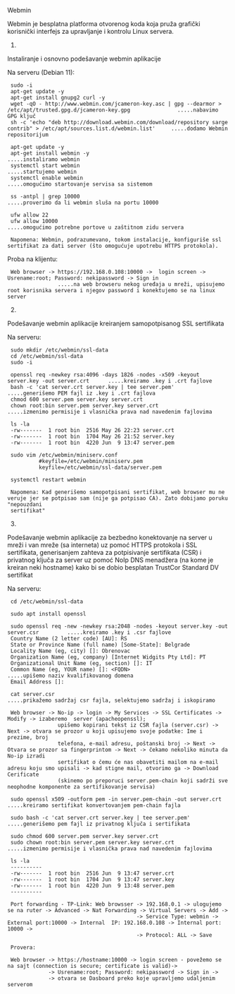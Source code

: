 Webmin

Webmin je besplatna platforma otvorenog koda koja pruža grafički korisnički interfejs za upravljanje i kontrolu Linux servera.


1.

Instaliranje i osnovno podešavanje webmin aplikacije

Na serveru (Debian 11):

     sudo -i
     apt-get update -y
     apt-get install gnupg2 curl -y
     wget -qO - http://www.webmin.com/jcameron-key.asc | gpg --dearmor > /etc/apt/trusted.gpg.d/jcameron-key.gpg               .....nabavimo GPG ključ 
     sh -c 'echo "deb http://download.webmin.com/download/repository sarge contrib" > /etc/apt/sources.list.d/webmin.list'     .....dodamo Webmin repositorijum 

     apt-get update -y
     apt-get install webmin -y                                      .....instaliramo webmin
     systemctl start webmin                                         .....startujemo webmin
     systemctl enable webmin                                        .....omogućimo startovanje servisa sa sistemom

     ss -antpl | grep 10000                                         .....proverimo da li webmin sluša na portu 10000 

     ufw allow 22
     ufw allow 10000                                                .....omogućimo potrebne portove u zaštitnom zidu servera

     Napomena: Webmin, podrazumevano, tokom instalacije, konfiguriše ssl sertifikat za dati server (što omogućuje upotrebu HTTPS protokola).


Proba na klijentu:

     Web browser -> https://192.168.0.108:10000 ->  login screen -> Usrename:root; Password: nekipassword -> Sign in
                    .....na web browseru nekog uređaja u mreži, upisujemo root korisnika servera i njegov password i konektujemo se na linux server 


2.
 
Podešavanje webmin aplikacije kreiranjem samopotpisanog SSL sertifikata

Na serveru:

     sudo mkdir /etc/webmin/ssl-data                                            
     cd /etc/webmin/ssl-data
     sudo -i
     
     openssl req -newkey rsa:4096 -days 1826 -nodes -x509 -keyout server.key -out server.crt      .....kreiramo .key i .crt fajlove
     bash -c 'cat server.crt server.key | tee server.pem'                                         .....generišemo PEM fajl iz .key i .crt fajlova
     chmod 600 server.pem server.key server.crt
     chown root:bin server.pem server.key server.crt                                              .....izmenimo permisije i vlasnička prava nad navedenim fajlovima
     
     ls -la
     -rw-------  1 root bin  2516 May 26 22:23 server.crt
     -rw-------  1 root bin  1704 May 26 21:52 server.key
     -rw-------  1 root bin  4220 Jun  9 13:47 server.pem

     sudo vim /etc/webmin/miniserv.conf
              #keyfile=/etc/webmin/miniserv.pem
              keyfile=/etc/webmin/ssl-data/server.pem
         
     systemctl restart webmin

     Napomena: Kad generišemo samopotpisani sertifikat, web browser mu ne veruje jer se potpisao sam (nije ga potpisao CA). Zato dobijamo poruku "nepouzdani 
     sertifikat" 


3.

Podešavanje webmin aplikacije za bezbedno konektovanje na server u mreži i van mreže (sa interneta) uz pomoć HTTPS protokola i SSL sertifikata, generisanjem
zahteva za potpisivanje sertifikata (CSR) i privatnog ključa za server uz pomoć NoIp DNS menadžera (na kome je kreiran neki hostname) kako bi se dobio besplatan 
TrustCor Standard DV sertifikat

Na serveru:
 
     
     cd /etc/webmin/ssl-data
     
     sudo apt install openssl
     
     sudo openssl req -new -newkey rsa:2048 -nodes -keyout server.key -out server.csr         .....kreiramo .key i .csr fajlove
     Country Name (2 letter code) [AU]: RS
     State or Province Name (full name) [Some-State]: Belgrade
     Locality Name (eg, city) []: Obrenovac
     Organization Name (eg, company) [Internet Widgits Pty Ltd]: PT
     Organizational Unit Name (eg, section) []: IT
     Common Name (eg, YOUR name) []: <FQDN>                                                   .....upišemo naziv kvalifikovanog domena
     Email Address []:
     
     cat server.csr                                                                      .....prikažemo sadržaj csr fajla, selektujemo sadržaj i iskopiramo
     
     Web browser -> No-ip -> login -> My Services -> SSL Certificates -> Modify -> izaberemo  server (apacheopenssl); 
                    upišemo kopirani tekst iz CSR fajla (server.csr) -> Next -> otvara se prozor u koji upisujemo svoje podatke: Ime i prezime, broj 
                    telefona, e-mail adresu, poštanski broj -> Next -> Otvara se prozor sa fingerprintom -> Next -> čekamo nekoliko minuta da No-ip izradi 
                    sertifikat o čemu će nas obavetiti mailom na e-mail adresu koju smo upisali -> kad stigne mail, otvorimo ga -> Download Cerificate
                    (skinemo po preporuci server.pem-chain koji sadrži sve neophodne komponente za sertifikovanje servisa)
                    
     sudo openssl x509 -outform pem -in server.pem-chain -out server.crt                 .....kreiramo sertifikat konvertovanjem pem-chain fajla
     
     sudo bash -c 'cat server.crt server.key | tee server.pem'                           .....generišemo pem fajl iz privatnog ključa i sertifikata
     
     sudo chmod 600 server.pem server.key server.crt
     sudo chown root:bin server.pem server.key server.crt                                .....izmenimo permisije i vlasnička prava nad navedenim fajlovima
     
     ls -la 
     ----------
     -rw-------  1 root bin  2516 Jun  9 13:47 server.crt
     -rw-------  1 root bin  1704 Jun  9 13:47 server.key
     -rw-------  1 root bin  4220 Jun  9 13:48 server.pem
     ----------
     
     Port forwarding - TP-Link: Web browsser -> 192.168.0.1 -> ulogujemo se na ruter -> Advanced -> Nat Forwarding -> Virtual Servers -> Add -> 
                                             -> Service Type: webmin -> External port:10000 -> Internal  IP: 192.168.0.108 -> Internal port: 10000 -> 
                                             -> Protocol: ALL -> Save 
     
     Provera:
     
     Web browser -> https://hostname:10000 -> login screen - povežemo se na sajt (connection is secure; certificate is valid)->  
                 -> Usrename:root; Password: nekipassword -> Sign in ->
                 -> otvara se Dasboard preko koje upravljemo udaljenim serverom
                       
               
